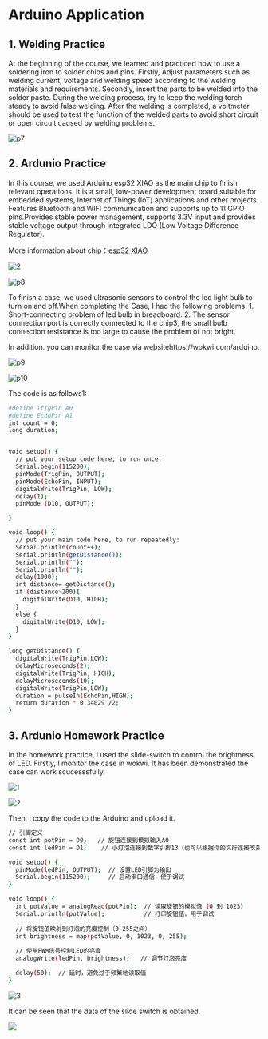 # Arduino Application
## 1. Welding Practice
At the beginning of the course, we learned and practiced how to use a soldering iron to solder chips and pins. Firstly, Adjust parameters such as welding current, voltage and welding speed according to the welding materials and requirements. Secondly, insert the parts to be welded into the solder paste. During the welding process, try to keep the welding torch steady to avoid false welding. After the welding is completed, a voltmeter should be used to test the function of the welded parts to avoid short circuit or open circuit caused by welding problems.

![p7](/images/image7.jpg)

## 2. Ardunio Practice
In this course, we used Arduino esp32 XIAO as the main chip to finish relevant operations. It is a small, low-power development board suitable for embedded systems, Internet of Things (IoT) applications and other projects. Features Bluetooth and WIFI communication and supports up to 11 GPIO pins.Provides stable power management, supports 3.3V input and provides stable voltage output through integrated LDO (Low Voltage Difference Regulator).

More information about chip：[esp32 XIAO](https://www.seeedstudio.com/Seeed-XIAO-ESP32C3-p-5431.html)

![2](https://unncfab.oss-cn-hangzhou.aliyuncs.com/img/yanbing/pin_map-2.png)

![p8](/images/image8.png)

To finish a case, we used ultrasonic sensors to control the led light bulb to turn on and off.When completing the Case, I had the following problems: 1. Short-connecting problem of led bulb in breadboard. 2. The sensor connection port is correctly connected to the chip3, the small bulb connection resistance is too large to cause the problem of not bright.

In addition. you can monitor the case via websitehttps://wokwi.com/arduino.


![p9](/images/image9.jpg)

![p10](/images/image10.png)

The code is as follows1:

```bash
#define TrigPin A0
#define EchoPin A1
int count = 0;
long duration;


void setup() {
  // put your setup code here, to run once:
  Serial.begin(115200);
  pinMode(TrigPin, OUTPUT);
  pinMode(EchoPin, INPUT);
  digitalWrite(TrigPin, LOW);
  delay(1);
  pinMode (D10, OUTPUT);

}

void loop() {
  // put your main code here, to run repeatedly:
  Serial.println(count++);
  Serial.println(getDistance());
  Serial.println("");
  Serial.println("");
  delay(1000);
  int distance= getDistance();
  if (distance>200){
    digitalWrite(D10, HIGH);
  }
  else {
    digitalWrite(D10, LOW);
  }
}

long getDistance() {
  digitalWrite(TrigPin,LOW);
  delayMicroseconds(2);
  digitalWrite(TrigPin, HIGH);
  delayMicroseconds(10);
  digitalWrite(TrigPin,LOW);
  duration = pulseIn(EchoPin,HIGH);
  return duration * 0.34029 /2;
}
```
## 3. Ardunio Homework Practice

In the homework practice, I used the slide-switch to control the brightness of LED. Firstly, I monitor the case in wokwi. It has been demonstrated the case can work scucesssfully.

![1](https://unncfab.oss-cn-hangzhou.aliyuncs.com/img/yanbing/%E5%B1%8F%E5%B9%95%E6%88%AA%E5%9B%BE%202025-04-17%20015757.png)

![2](https://unncfab.oss-cn-hangzhou.aliyuncs.com/img/yanbing/%E5%B1%8F%E5%B9%95%E6%88%AA%E5%9B%BE%202025-04-17%20015835.png)

Then, i copy the code to the Arduino and upload it.

```bash
// 引脚定义
const int potPin = D0;   // 旋钮连接到模拟输入A0
const int ledPin = D1;    // 小灯泡连接到数字引脚13（也可以根据你的实际连接改变）

void setup() {
  pinMode(ledPin, OUTPUT);  // 设置LED引脚为输出
  Serial.begin(115200);     // 启动串口通信，便于调试
}

void loop() {
  int potValue = analogRead(potPin);  // 读取旋钮的模拟值 (0 到 1023)
  Serial.println(potValue);           // 打印旋钮值，用于调试
  
  // 将旋钮值映射到灯泡的亮度控制（0-255之间）
  int brightness = map(potValue, 0, 1023, 0, 255);
  
  // 使用PWM信号控制LED的亮度
  analogWrite(ledPin, brightness);   // 调节灯泡亮度

  delay(50);  // 延时，避免过于频繁地读取值
}
```
![3](https://unncfab.oss-cn-hangzhou.aliyuncs.com/img/yanbing/%E5%B1%8F%E5%B9%95%E6%88%AA%E5%9B%BE%202025-04-17%20020130.png)

It can be seen that the data of the slide switch is obtained.

![](https://unncfab.oss-cn-hangzhou.aliyuncs.com/img/yanbing/bac0c77acfed4bc3e457c06f79f1eb70%20(1).gif)


